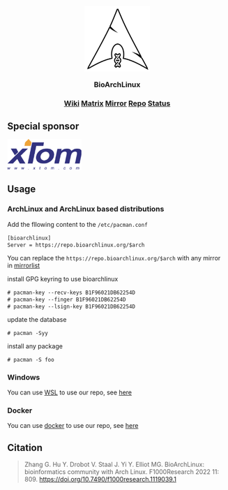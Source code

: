 <h3 align="center">
<img src="https://raw.githubusercontent.com/BioArchLinux/Packages/master/logo/bioarchlinux.png" alt="BioArchLinux" width="150">
</p>
BioArchLinux</h3>

<h3 align="center">
<a href="https://wiki.bioarchlinux.org">Wiki</a> <a href="https://matrix.to/#/#bioarchlinux:matrix.org">Matrix</a> <a href="https://raw.githubusercontent.com/BioArchLinux/mirror/main/mirrorlist.bio">Mirror</a> <a href="https://repo.bioarchlinux.org">Repo</a> <a href="https://build.bioarchlinux.org">Status</a>
</h3>

## Special sponsor

<div>
<a href="https://v.ps/" target="_blank"><img height="70px" src="https://raw.githubusercontent.com/BioArchLinux/Packages/master/logo/xtom.png"></a>
</div>

## Usage

### ArchLinux and ArchLinux based distributions

Add the fllowing content to the `/etc/pacman.conf`
```
[bioarchlinux]
Server = https://repo.bioarchlinux.org/$arch
```
You can replace the `https://repo.bioarchlinux.org/$arch` with any mirror in [mirrorlist](https://raw.githubusercontent.com/BioArchLinux/mirror/main/mirrorlist.bio)

install GPG keyring to use bioarchlinux
```
# pacman-key --recv-keys B1F96021DB62254D
# pacman-key --finger B1F96021DB62254D
# pacman-key --lsign-key B1F96021DB62254D
```

update the database
```
# pacman -Syy
```

install any package
```
# pacman -S foo
```

### Windows

You can use [WSL](https://docs.microsoft.com/en-us/windows/wsl/install) to use our repo, see [here](https://github.com/BioArchLinux/wsl)

### Docker 
You can use [docker](https://hub.docker.com/r/bioarchlinux/bioarchlinux) to use our repo, see [here](https://github.com/BioArchLinux/docker)

## Citation

> Zhang G. Hu Y. Drobot V. Staal J. Yi Y. Elliot MG. BioArchLinux: bioinformatics community with Arch Linux. F1000Research 2022 11: 809. https://doi.org/10.7490/f1000research.1119039.1
